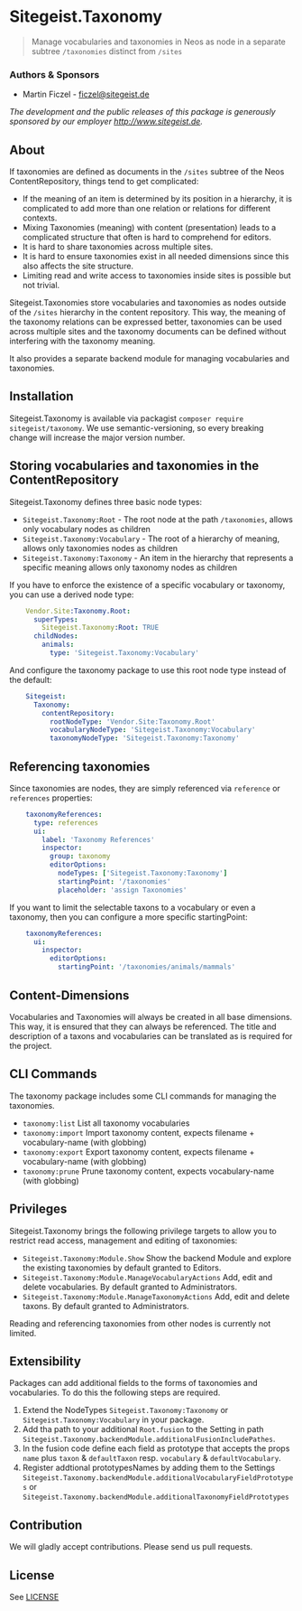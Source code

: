 # Sitegeist.Taxonomy

> Manage vocabularies and taxonomies in Neos as node in a separate subtree `/taxonomies` distinct from `/sites`

### Authors & Sponsors

* Martin Ficzel - ficzel@sitegeist.de

*The development and the public releases of this package is generously sponsored by our employer http://www.sitegeist.de.*

## About

If taxonomies are defined as documents in the `/sites` subtree of the Neos ContentRepository, things tend to get
complicated:

 - If the meaning of an item is determined by its position in a hierarchy, it is complicated to add more than one
   relation or relations for different contexts.
 - Mixing Taxonomies (meaning) with content (presentation) leads to a complicated structure that often is hard to
   comprehend for editors.
 - It is hard to share taxonomies across multiple sites.
 - It is hard to ensure taxonomies exist in all needed dimensions since this also affects the site structure.
 - Limiting read and write access to taxonomies inside sites is possible but not trivial.

Sitegeist.Taxonomies store vocabularies and taxonomies as nodes outside of the `/sites` hierarchy in the content
repository. This way, the meaning of the taxonomy relations can be expressed better, taxonomies can be used across
multiple sites and the taxonomy documents can be defined without interfering with the taxonomy meaning.

It also provides a separate backend module for managing vocabularies and taxonomies.

## Installation

Sitegeist.Taxonomy is available via packagist `composer require sitegeist/taxonomy`.
We use semantic-versioning, so every breaking change will increase the major version number.

## Storing vocabularies and taxonomies in the ContentRepository

Sitegeist.Taxonomy defines three basic node types:

- `Sitegeist.Taxonomy:Root` - The root node at the path `/taxonomies`, allows only vocabulary nodes as children
- `Sitegeist.Taxonomy:Vocabulary` - The root of a hierarchy of meaning, allows only taxonomies nodes as children   
- `Sitegeist.Taxonomy:Taxonomy` - An item in the hierarchy that represents a specific meaning allows only taxonomy
  nodes as children

If you have to enforce the existence of a specific vocabulary or taxonomy, you can use a derived node type:

```YAML
    Vendor.Site:Taxonomy.Root:
      superTypes:
        Sitegeist.Taxonomy:Root: TRUE
      childNodes:
        animals:
          type: 'Sitegeist.Taxonomy:Vocabulary'
```

And configure the taxonomy package to use this root node type instead of the default:

```YAML
    Sitegeist:
      Taxonomy:
        contentRepository:
          rootNodeType: 'Vendor.Site:Taxonomy.Root'
          vocabularyNodeType: 'Sitegeist.Taxonomy:Vocabulary'
          taxonomyNodeType: 'Sitegeist.Taxonomy:Taxonomy'
```

## Referencing taxonomies

Since taxonomies are nodes, they are simply referenced via `reference` or `references` properties:

```YAML
    taxonomyReferences:
      type: references
      ui:
        label: 'Taxonomy References'
        inspector:
          group: taxonomy
          editorOptions:
            nodeTypes: ['Sitegeist.Taxonomy:Taxonomy']
            startingPoint: '/taxonomies'
            placeholder: 'assign Taxonomies'
```

If you want to limit the selectable taxons to a vocabulary or even a taxonomy, then you can configure a more specific
startingPoint:

```YAML
    taxonomyReferences:
      ui:
        inspector:
          editorOptions:
            startingPoint: '/taxonomies/animals/mammals'
```

## Content-Dimensions

Vocabularies and Taxonomies will always be created in all base dimensions. This way, it is ensured that they can
always be referenced. The title and description of a taxons and vocabularies can be translated as is required for
the project.

## CLI Commands

The taxonomy package includes some CLI commands for managing the taxonomies.

- `taxonomy:list` List all taxonomy vocabularies
- `taxonomy:import` Import taxonomy content, expects filename + vocabulary-name (with globbing)
- `taxonomy:export` Export taxonomy content, expects filename + vocabulary-name (with globbing)
- `taxonomy:prune` Prune taxonomy content, expects vocabulary-name (with globbing)

## Privileges

Sitegeist.Taxonomy brings the following privilege targets to allow you to restrict read access, management and editing
of taxonomies:

- `Sitegeist.Taxonomy:Module.Show` Show the backend Module and explore the existing taxonomies by default granted to Editors.
- `Sitegeist.Taxonomy:Module.ManageVocabularyActions` Add, edit and delete vocabularies. By default granted to Administrators.
- `Sitegeist.Taxonomy:Module.ManageTaxonomyActions` Add, edit and delete taxons. By default granted to Administrators.

Reading and referencing taxonomies from other nodes is currently not limited.

## Extensibility

Packages can add additional fields to the forms of taxonomies and vocabularies. To do this 
the following steps are required.

1. Extend the NodeTypes `Sitegeist.Taxonomy:Taxonomy` or `Sitegeist.Taxonomy:Vocabulary` in your package.
2. Add tha path to your additional `Root.fusion` to the Setting in path `Sitegeist.Taxonomy.backendModule.additionalFusionIncludePathes`.
3. In the fusion code define each field as prototype that accepts the props `name` plus `taxon` & `defaultTaxon` resp. `vocabulary` & `defaultVocabulary`. 
4. Register addtional prototypesNames by adding them to the Settings `Sitegeist.Taxonomy.backendModule.additionalVocabularyFieldPrototypes` or
   `Sitegeist.Taxonomy.backendModule.additionalTaxonomyFieldPrototypes`

## Contribution

We will gladly accept contributions. Please send us pull requests.

## License

See [LICENSE](./LICENSE)
